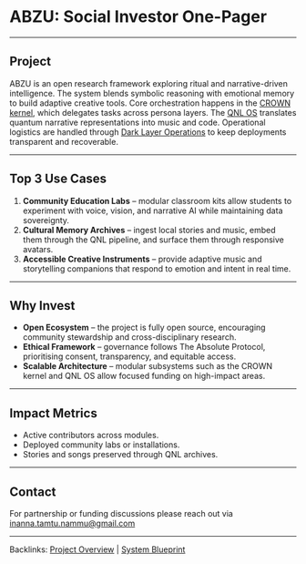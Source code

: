 # ABZU: Social Investor One-Pager

---

## Project

ABZU is an open research framework exploring ritual and narrative-driven intelligence. The system blends symbolic reasoning with emotional memory to build adaptive creative tools. Core orchestration happens in the [CROWN kernel](Crown_GUIDE.md), which delegates tasks across persona layers. The [QNL OS](../README_QNL_OS.md) translates quantum narrative representations into music and code. Operational logistics are handled through [Dark Layer Operations](operations.md) to keep deployments transparent and recoverable.

---

## Top 3 Use Cases

1. **Community Education Labs** – modular classroom kits allow students to experiment with voice, vision, and narrative AI while maintaining data sovereignty.
2. **Cultural Memory Archives** – ingest local stories and music, embed them through the QNL pipeline, and surface them through responsive avatars.
3. **Accessible Creative Instruments** – provide adaptive music and storytelling companions that respond to emotion and intent in real time.

---

## Why Invest

- **Open Ecosystem** – the project is fully open source, encouraging community stewardship and cross-disciplinary research.
- **Ethical Framework** – governance follows The Absolute Protocol, prioritising consent, transparency, and equitable access.
- **Scalable Architecture** – modular subsystems such as the CROWN kernel and QNL OS allow focused funding on high-impact areas.

---

## Impact Metrics

- Active contributors across modules.
- Deployed community labs or installations.
- Stories and songs preserved through QNL archives.

---

## Contact

For partnership or funding discussions please reach out via inanna.tamtu.nammu@gmail.com

---

Backlinks: [Project Overview](project_overview.md) | [System Blueprint](system_blueprint.md)

